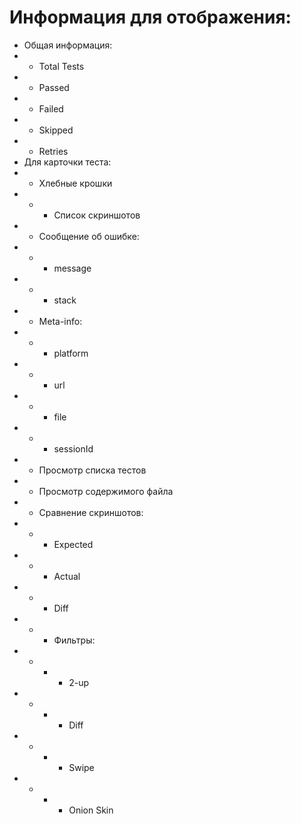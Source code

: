 # Информация для отображения:

- Общая информация:
- - Total Tests
- - Passed
- - Failed
- - Skipped
- - Retries
- Для карточки теста:
- - Хлебные крошки
- - - Список скриншотов
- - Сообщение об ошибке:
- - - message
- - - stack
- - Meta-info:
- - - platform
- - - url
- - - file
- - - sessionId
- - Просмотр списка тестов
- - Просмотр содержимого файла
- - Сравнение скриншотов:
- - - Expected
- - - Actual
- - - Diff
- - - Фильтры:
- - - - 2-up
- - - - Diff
- - - - Swipe
- - - - Onion Skin
